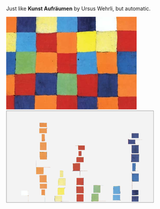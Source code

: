 Just like **Kunst Aufräumen**  by Ursus Wehrli, but automatic.

<img src='in.jpeg' height="250px"/> &nbsp;&nbsp;&nbsp;&nbsp; <img src='out.png' height="250px"/>

